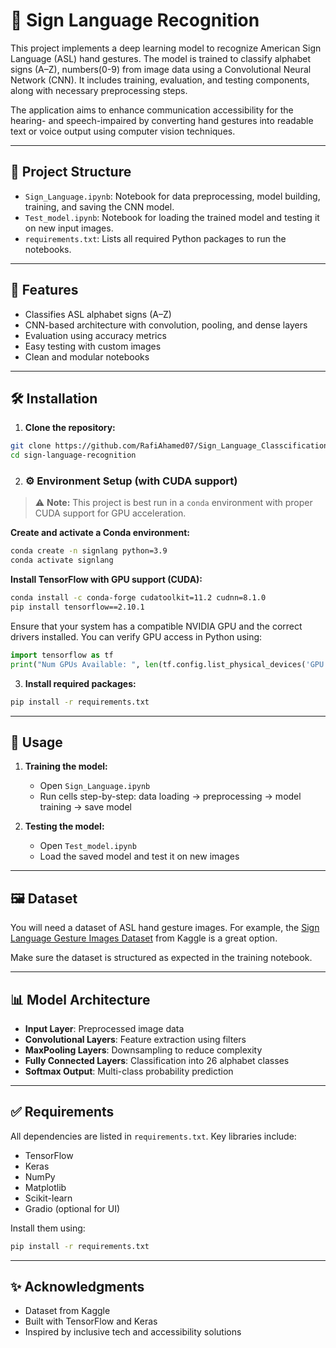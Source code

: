 
# 🧠 Sign Language Recognition

This project implements a deep learning model to recognize American Sign Language (ASL) hand gestures. The model is trained to classify alphabet signs (A–Z), numbers(0-9) from image data using a Convolutional Neural Network (CNN). It includes training, evaluation, and testing components, along with necessary preprocessing steps.

The application aims to enhance communication accessibility for the hearing- and speech-impaired by converting hand gestures into readable text or voice output using computer vision techniques.

---

## 📁 Project Structure

- `Sign_Language.ipynb`: Notebook for data preprocessing, model building, training, and saving the CNN model.
- `Test_model.ipynb`: Notebook for loading the trained model and testing it on new input images.
- `requirements.txt`: Lists all required Python packages to run the notebooks.

---

## 🚀 Features

- Classifies ASL alphabet signs (A–Z)
- CNN-based architecture with convolution, pooling, and dense layers
- Evaluation using accuracy metrics
- Easy testing with custom images
- Clean and modular notebooks

---

## 🛠️ Installation

1. **Clone the repository:**
```bash
git clone https://github.com/RafiAhamed07/Sign_Language_Classcification.git
cd sign-language-recognition
```

2. ### ⚙️ Environment Setup (with CUDA support)

> ⚠️ **Note:** This project is best run in a `conda` environment with proper CUDA support for GPU acceleration.

 **Create and activate a Conda environment:**
```bash
conda create -n signlang python=3.9
conda activate signlang
```

 **Install TensorFlow with GPU support (CUDA):**
```bash
conda install -c conda-forge cudatoolkit=11.2 cudnn=8.1.0
pip install tensorflow==2.10.1
```

Ensure that your system has a compatible NVIDIA GPU and the correct drivers installed. You can verify GPU access in Python using:

```python
import tensorflow as tf
print("Num GPUs Available: ", len(tf.config.list_physical_devices('GPU')))
```

3. **Install required packages:**
```bash
pip install -r requirements.txt
```

---

## 🧪 Usage

1. **Training the model:**
   - Open `Sign_Language.ipynb`
   - Run cells step-by-step: data loading → preprocessing → model training → save model

2. **Testing the model:**
   - Open `Test_model.ipynb`
   - Load the saved model and test it on new images

---

## 🖼️ Dataset

You will need a dataset of ASL hand gesture images. For example, the [Sign Language Gesture Images Dataset]([https://www.kaggle.com/datasets/grassknoted/asl-alphabet](https://www.kaggle.com/datasets/ahmedkhanak1995/sign-language-gesture-images-dataset/data)) from Kaggle is a great option.

Make sure the dataset is structured as expected in the training notebook.

---

## 📊 Model Architecture

- **Input Layer**: Preprocessed image data
- **Convolutional Layers**: Feature extraction using filters
- **MaxPooling Layers**: Downsampling to reduce complexity
- **Fully Connected Layers**: Classification into 26 alphabet classes
- **Softmax Output**: Multi-class probability prediction

---

## ✅ Requirements

All dependencies are listed in `requirements.txt`. Key libraries include:

- TensorFlow
- Keras
- NumPy
- Matplotlib
- Scikit-learn
- Gradio (optional for UI)

Install them using:

```bash
pip install -r requirements.txt
```

---

## ✨ Acknowledgments

- Dataset from Kaggle
- Built with TensorFlow and Keras
- Inspired by inclusive tech and accessibility solutions





